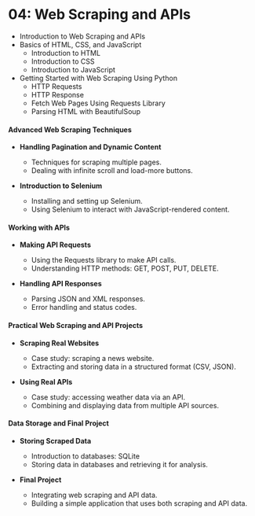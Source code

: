 # 04: Web Scraping and APIs
- Introduction to Web Scraping and APIs
- Basics of HTML, CSS, and JavaScript
  - Introduction to HTML
  - Introduction to CSS
  - Introduction to JavaScript
- Getting Started with Web Scraping Using Python
  - HTTP Requests
  - HTTP Response
  - Fetch Web Pages Using Requests Library
  - Parsing HTML with BeautifulSoup

#### Advanced Web Scraping Techniques
- **Handling Pagination and Dynamic Content**
  - Techniques for scraping multiple pages.
  - Dealing with infinite scroll and load-more buttons.

- **Introduction to Selenium**
  - Installing and setting up Selenium.
  - Using Selenium to interact with JavaScript-rendered content.

#### Working with APIs
- **Making API Requests**
  - Using the Requests library to make API calls.
  - Understanding HTTP methods: GET, POST, PUT, DELETE.

- **Handling API Responses**
  - Parsing JSON and XML responses.
  - Error handling and status codes.

#### Practical Web Scraping and API Projects
- **Scraping Real Websites**
  - Case study: scraping a news website.
  - Extracting and storing data in a structured format (CSV, JSON).

- **Using Real APIs**
  - Case study: accessing weather data via an API.
  - Combining and displaying data from multiple API sources.

#### Data Storage and Final Project
- **Storing Scraped Data**
  - Introduction to databases: SQLite
  - Storing data in databases and retrieving it for analysis.

- **Final Project**
  - Integrating web scraping and API data.
  - Building a simple application that uses both scraping and API data.
